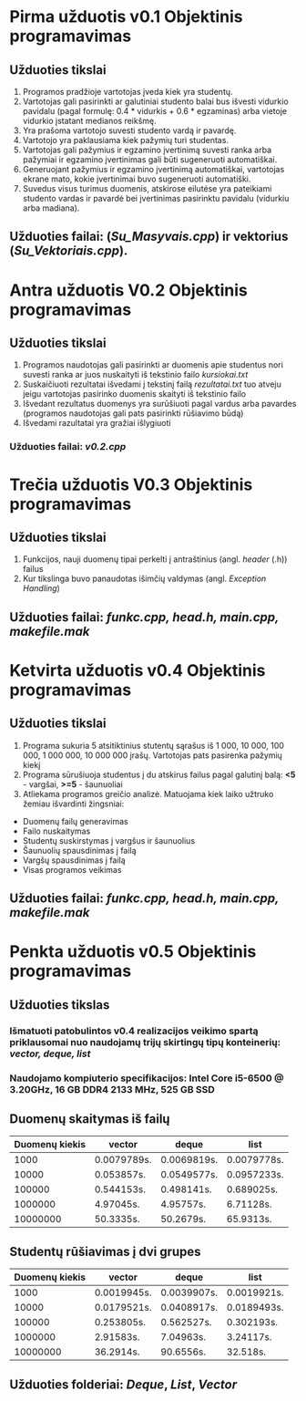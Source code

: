 # Pirma užduotis v0.1 Objektinis programavimas

## Užduoties tikslai

1. Programos pradžioje vartotojas įveda kiek yra studentų.
2. Vartotojas gali pasirinkti ar galutiniai studento balai bus išvesti vidurkio pavidalu (pagal formulę: 0.4 * vidurkis + 0.6 * egzaminas) arba vietoje vidurkio įstatant medianos reikšmę.
3. Yra prašoma vartotojo suvesti studento vardą ir pavardę.
4. Vartotojo yra paklausiama kiek pažymių turi studentas.
5. Vartotojas gali pažymius ir egzamino įvertinimą suvesti ranka arba pažymiai ir egzamino įvertinimas gali būti sugeneruoti automatiškai.
6. Generuojant pažymius ir egzamino įvertinimą automatiškai, vartotojas ekrane mato, kokie įvertinimai buvo sugeneruoti automatiški.
7. Suvedus visus turimus duomenis, atskirose eilutėse yra pateikiami studento vardas ir pavardė bei įvertinimas pasirinktu pavidalu (vidurkiu arba madiana).

## Užduoties failai: (*Su_Masyvais.cpp*) ir vektorius (*Su_Vektoriais.cpp*).

# Antra užduotis V0.2 Objektinis programavimas

## Užduoties tikslai

1. Programos naudotojas gali pasirinkti ar duomenis apie studentus nori suvesti ranka ar juos nuskaityti iš tekstinio failo *kursiokai.txt*
2. Suskaičiuoti rezultatai išvedami į tekstinį failą *rezultatai.txt* tuo atveju jeigu vartotojas pasirinko duomenis skaityti iš tekstinio failo
3. Išvedant rezultatus duomenys yra surūšiuoti pagal vardus arba pavardes (programos naudotojas gali pats pasirinkti rūšiavimo būdą)
4. Išvedami razultatai yra gražiai išlygiuoti

### Užduoties failai: *v0.2.cpp*

# Trečia užduotis V0.3 Objektinis programavimas

## Užduoties tikslai

1. Funkcijos, nauji duomenų tipai perkelti į antraštinius (angl. *header* (.h)) failus
2. Kur tikslinga buvo panaudotas išimčių valdymas (angl. *Exception Handling*)

## Užduoties failai: *funkc.cpp, head.h, main.cpp, makefile.mak*

# Ketvirta užduotis v0.4 Objektinis programavimas

## Užduoties tikslai
1. Programa sukuria 5 atsitiktinius stutentų sąrašus iš 1 000, 10 000, 100 000, 1 000 000, 10 000 000 įrašų. Vartotojas pats pasirenka pažymių kiekį
2. Programa sūrušiuoja studentus į du atskirus failus pagal galutinį balą: **<5** - vargšai, **>=5** - šaunuoliai
3. Atliekama programos greičio analizė. Matuojama kiek laiko užtruko žemiau išvardinti žingsniai:
- Duomenų failų generavimas
- Failo nuskaitymas
- Studentų suskirstymas į vargšus ir šaunuolius
- Šaunuolių spausdinimas į failą
- Vargšų spausdinimas į failą
- Visas programos veikimas

## Užduoties failai:  *_funkc.cpp, head.h, main.cpp, makefile.mak_*

# Penkta užduotis v0.5 Objektinis programavimas

## Užduoties tikslas
### Išmatuoti patobulintos v0.4 realizacijos veikimo spartą priklausomai nuo naudojamų trijų skirtingų tipų konteinerių: _vector, deque, list_


### Naudojamo kompiuterio specifikacijos: Intel Core i5-6500 @ 3.20GHz, 16 GB DDR4 2133 MHz, 525 GB SSD

## Duomenų skaitymas iš failų
| **Duomenų kiekis**  | **vector** | **deque** | **list** |
| ----------------------- | ----------- | ------------| ------- |
| 1000  | 0.0079789s. | 0.0069819s. | 0.0079778s. |
| 10000  | 0.053857s. | 0.0549577s. | 0.0957233s. |
| 100000 | 0.544153s. | 0.498141s. | 0.689025s. |
| 1000000 | 4.97045s. | 4.95757s. | 6.71128s. |
| 10000000 | 50.3335s. | 50.2679s. | 65.9313s. |

## Studentų rūšiavimas į dvi grupes
| **Duomenų kiekis**  | **vector** | **deque** | **list** |
| ----------------------- | ----------- | ------------| ------- |
| 1000  | 0.0019945s.  | 0.0039907s. | 0.0019921s. |
| 10000  | 0.0179521s. | 0.0408917s. | 0.0189493s. |
| 100000 | 0.253805s. | 0.562527s. | 0.302193s. |
| 1000000 | 2.91583s. | 7.04963s. | 3.24117s. |
| 10000000 | 36.2914s. | 90.6556s. | 32.518s. |

## Užduoties folderiai: _Deque_, _List_, _Vector_
